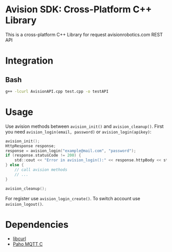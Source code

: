 # Avision SDK: Cross-Platform C++ Library
This is a cross-platform C++ Library for request avisionrobotics.com REST API

# Integration
## Bash
```bash
g++ -lcurl AvisionAPI.cpp test.cpp -o testAPI
```

# Usage
Use avision methods between `avision_init()` and `avision_cleanup()`. First you need `avision_login(email, password)` or `avision_login(apikey)`:
```c
avision_init();
HttpResponse response;
response = avision_login("example@mail.com", "password");
if (response.statusCode != 200) {
    std::cout << "Error in avision_login():" << response.httpBody << std::endl;
} else {
    // call avision methods
    // ...
}

avision_cleanup();
```
For register use `avision_login_create()`.
To switch account use `avision_logout()`.

# Dependencies

- [libcurl](https://curl.haxx.se/libcurl/c/)
- [Paho MQTT C](https://github.com/eclipse/paho.mqtt.c)
